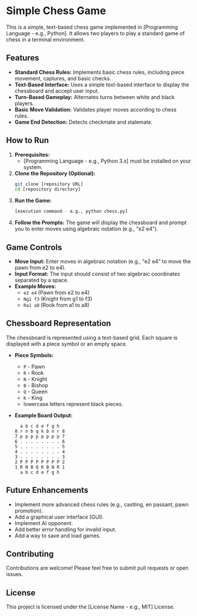 # Simple Chess Game

This is a simple, text-based chess game implemented in [Programming Language - e.g., Python]. It allows two players to play a standard game of chess in a terminal environment.

## Features

* **Standard Chess Rules:** Implements basic chess rules, including piece movement, captures, and basic checks.
* **Text-Based Interface:** Uses a simple text-based interface to display the chessboard and accept user input.
* **Turn-Based Gameplay:** Alternates turns between white and black players.
* **Basic Move Validation:** Validates player moves according to chess rules.
* **Game End Detection:** Detects checkmate and stalemate.

## How to Run

1.  **Prerequisites:**
    * [Programming Language - e.g., Python 3.x] must be installed on your system.
2.  **Clone the Repository (Optional):**
    ```bash
    git clone [repository URL]
    cd [repository directory]
    ```
3.  **Run the Game:**
    ```bash
    [execution command - e.g., python chess.py]
    ```
4.  **Follow the Prompts:** The game will display the chessboard and prompt you to enter moves using algebraic notation (e.g., "e2 e4").

## Game Controls

* **Move Input:** Enter moves in algebraic notation (e.g., "e2 e4" to move the pawn from e2 to e4).
* **Input Format:** The input should consist of two algebraic coordinates separated by a space.
* **Example Moves:**
    * `e2 e4` (Pawn from e2 to e4)
    * `Ng1 f3` (Knight from g1 to f3)
    * `Ra1 a8` (Rook from a1 to a8)

## Chessboard Representation

The chessboard is represented using a text-based grid. Each square is displayed with a piece symbol or an empty space.

* **Piece Symbols:**
    * `P` - Pawn
    * `R` - Rook
    * `N` - Knight
    * `B` - Bishop
    * `Q` - Queen
    * `K` - King
    * lowercase letters represent black pieces.
* **Example Board Output:**

    ```
      a b c d e f g h
    8 r n b q k b n r 8
    7 p p p p p p p p 7
    6 . . . . . . . . 6
    5 . . . . . . . . 5
    4 . . . . . . . . 4
    3 . . . . . . . . 3
    2 P P P P P P P P 2
    1 R N B Q K B N R 1
      a b c d e f g h
    ```

## Future Enhancements

* Implement more advanced chess rules (e.g., castling, en passant, pawn promotion).
* Add a graphical user interface (GUI).
* Implement AI opponent.
* Add better error handling for invalid input.
* Add a way to save and load games.

## Contributing

Contributions are welcome! Please feel free to submit pull requests or open issues.

## License

This project is licensed under the [License Name - e.g., MIT] License.
